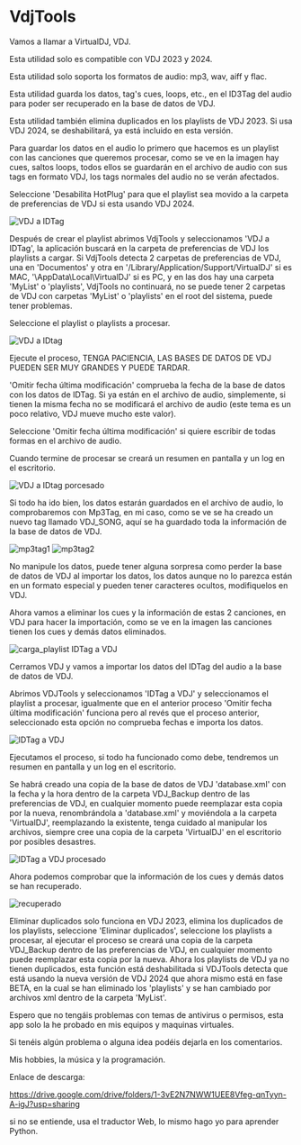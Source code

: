 # VdjTools

Vamos a llamar a VirtualDJ, VDJ.

Esta utilidad solo es compatible con VDJ 2023 y 2024.

Esta utilidad solo soporta los formatos de audio: mp3, wav, aiff y flac.

Esta utilidad guarda los datos, tag's cues, loops, etc., en el ID3Tag del audio para poder ser recuperado en la base de datos de VDJ.

Esta utilidad también elimina duplicados en los playlists de VDJ 2023. Si usa VDJ 2024, se deshabilitará, ya está incluido en esta versión.

Para guardar los datos en el audio lo primero que hacemos es un playlist con las canciones que queremos procesar, como se ve en la imagen hay cues, saltos loops, todos ellos se guardarán en el archivo de audio con sus tags en formato VDJ, los tags normales del audio no se verán afectados.

Seleccione 'Desabilita HotPlug' para que el playlist sea movido a la carpeta de preferencias de VDJ si esta usando VDJ 2024.

![VDJ a IDTag](https://github.com/japr99/VdjTools/assets/60424156/2fa2b79f-e5c1-4d97-9682-781a7c583426)

Después de crear el playlist abrimos VdjTools y seleccionamos 'VDJ a IDTag', la aplicación buscará en la carpeta de preferencias de VDJ los playlists a cargar. Si VdjTools detecta 2 carpetas de preferencias de VDJ, una en 'Documentos' y otra en '/Library/Application/Support/VirtualDJ' si es MAC, '\AppData\Local\VirtualDJ' si es PC, y en las dos hay una carpeta 'MyList' o 'playlists', VdjTools no continuará, no se puede tener 2 carpetas de VDJ con carpetas 'MyList' o 'playlists' en el root del sistema, puede tener problemas.

Seleccione el playlist o playlists a procesar.

![VDJ a IDtag](https://github.com/japr99/VdjTools/assets/60424156/604aaf28-b357-44b4-ae7b-e0833b930ac0)

Ejecute el proceso, TENGA PACIENCIA, LAS BASES DE DATOS DE VDJ PUEDEN SER MUY GRANDES Y PUEDE TARDAR.

'Omitir fecha última modificación' comprueba la fecha de la base de datos con los datos de IDTag. Si ya están en el archivo de audio, simplemente, si tienen la misma fecha no se modificará el archivo de audio (este tema es un poco relativo, VDJ mueve mucho este valor).

Seleccione 'Omitir fecha última modificación' si quiere escribir de todas formas en el archivo de audio.

Cuando termine de procesar se creará un resumen en pantalla y un log en el escritorio.

![VDJ a IDtag porcesado](https://github.com/japr99/VdjTools/assets/60424156/9e31a275-0d3d-4151-b951-6334a74401a9)

Si todo ha ido bien, los datos estarán guardados en el archivo de audio, lo comprobaremos con Mp3Tag, en mi caso, como se ve se ha creado un nuevo tag llamado VDJ_SONG, aquí se ha guardado toda la información de la base de datos de VDJ.

![mp3tag1](https://github.com/japr99/VdjTools/assets/60424156/f27e31d7-4fad-4d07-8e5f-c87e0d4bf5f0)
![mp3tag2](https://github.com/japr99/VdjTools/assets/60424156/8b3b4b23-e16f-4155-9e1f-ed5831004cdf)

No manipule los datos, puede tener alguna sorpresa como perder la base de datos de VDJ al importar los datos, los datos aunque no lo parezca están en un formato especial y pueden tener caracteres ocultos, modifiquelos en VDJ.

Ahora vamos a eliminar los cues y la información de estas 2 canciones, en VDJ para hacer la importación, como se ve en la imagen las canciones tienen los cues y demás datos eliminados.

![carga_playlist IDTag a VDJ](https://github.com/japr99/VdjTools/assets/60424156/82687f05-aae0-4ee4-866a-cfdc59de0570)

Cerramos VDJ y vamos a importar los datos del IDTag del audio a la base de datos de VDJ.

Abrimos VDJTools y seleccionamos 'IDTag a VDJ' y seleccionamos el playlist a procesar, igualmente que en el anterior proceso 'Omitir fecha última modificación' funciona pero al revés que el proceso anterior, seleccionado esta opción no comprueba fechas e importa los datos.

![IDTag a VDJ](https://github.com/japr99/VdjTools/assets/60424156/79b426a8-ca7d-41bd-af26-6578c6d421da)

Ejecutamos el proceso, si todo ha funcionado como debe, tendremos un resumen en pantalla y un log en el escritorio.

Se habrá creado una copia de la base de datos de VDJ 'database.xml' con la fecha y la hora dentro de la carpeta VDJ_Backup dentro de las preferencias de VDJ, en cualquier momento puede reemplazar esta copia por la nueva, renombrándola a 'database.xml' y moviéndola a la carpeta 'VirtualDJ', reemplazando la existente, tenga cuidado al manipular los archivos, siempre cree una copia de la carpeta 'VirtualDJ' en el escritorio por posibles desastres.

![IDTag a VDJ procesado](https://github.com/japr99/VdjTools/assets/60424156/90ff58c2-a9f3-4267-aa33-5f2a007938c2)

Ahora podemos comprobar que la información de los cues y demás datos se han recuperado.

![recuperado](https://github.com/japr99/VdjTools/assets/60424156/8c53de3c-0a30-4dbd-b8ea-9e5e74c5601d)

Eliminar duplicados solo funciona en VDJ 2023, elimina los duplicados de los playlists, seleccione 'Eliminar duplicados', seleccione los playlists a procesar, al ejecutar el proceso se creará una copia de la carpeta VDJ_Backup dentro de las preferencias de VDJ, en cualquier momento puede reemplazar esta copia por la nueva. Ahora los playlists de VDJ ya no tienen duplicados, esta función está deshabilitada si VDJTools detecta que está usando la nueva versión de VDJ 2024 que ahora mismo está en fase BETA, en la cual se han eliminado los 'playlists' y se han cambiado por archivos xml dentro de la carpeta 'MyList'.

Espero que no tengáis problemas con temas de antivirus o permisos, esta app solo la he probado en mis equipos y maquinas virtuales.

Si tenéis algún problema o alguna idea podéis dejarla en los comentarios.

Mis hobbies, la música y la programación.

Enlace de descarga:

https://drive.google.com/drive/folders/1-3vE2N7NWW1UEE8Vfeg-qnTyyn-A-igJ?usp=sharing


si no se entiende, usa el traductor Web, lo mismo hago yo para aprender Python.





